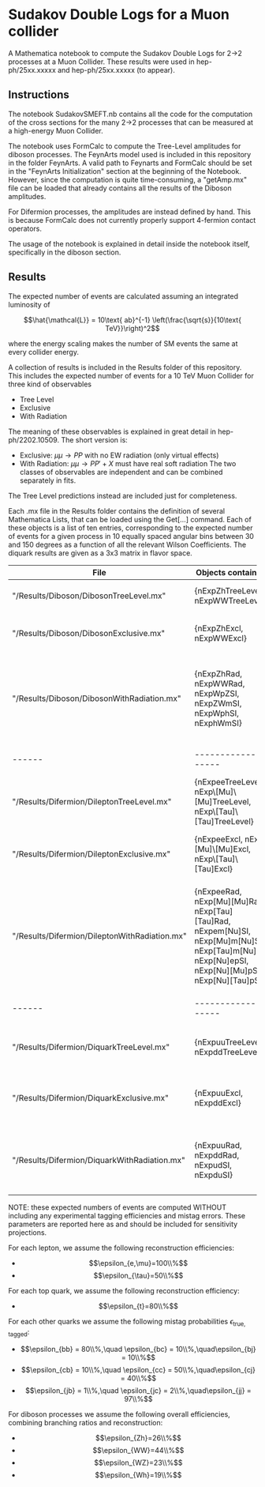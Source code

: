 # Sudakov Double Logs for a Muon collider

A Mathematica notebook to compute the Sudakov Double Logs for 2->2 processes at a Muon Collider.
These results were used in hep-ph/25xx.xxxxx and hep-ph/25xx.xxxxx (to appear).

## Instructions

The notebook SudakovSMEFT.nb contains all the code for the computation of the cross sections for the many 2->2 processes that can be measured at a high-energy Muon Collider.

The notebook uses FormCalc to compute the Tree-Level amplitudes for diboson processes. The FeynArts model used is included in this repository in the folder FeynArts.
A valid path to Feynarts and FormCalc should be set in the "FeynArts Initialization" section at the beginning of the Notebook.
However, since the computation is quite time-consuming, a "getAmp.mx" file can be loaded that already contains all the results of the Diboson amplitudes.

For Difermion processes, the amplitudes are instead defined by hand. This is because FormCalc does not currently properly support 4-fermion contact operators.

The usage of the notebook is explained in detail inside the notebook itself, specifically in the diboson section.

## Results

The expected number of events are calculated assuming an integrated luminosity of   

$$\hat{\mathcal{L}} = 10\text{ ab}^{-1} \left(\frac{\sqrt{s}}{10\text{ TeV}}\right)^2$$  

where the energy scaling makes the number of SM events the same at every collider energy.

A collection of results is included in the Results folder of this repository. This includes the expected number of events for a 10 TeV Muon Collider for three kind of observables
- Tree Level
- Exclusive
- With Radiation

The meaning of these observables is explained in great detail in hep-ph/2202.10509.
The short version is:
- Exclusive: $\mu\mu\to PP$ with no EW radiation (only virtual effects)
- With Radiation: $\mu\mu\to PP' + X$ must have real soft radiation
The two classes of observables are independent and can be combined separately in fits.

The Tree Level predictions instead are included just for completeness.

Each .mx file in the Results folder contains the definition of several Mathematica Lists, that can be loaded using the Get[...] command.
Each of these objects is a list of ten entries, corresponding to the expected number of events for a given process in 10 equally spaced angular bins between 30 and 150 degrees as a function of all the relevant Wilson Coefficients.
The diquark results are given as a 3x3 matrix in flavor space.

| File | Objects contained | Explanations |
|------|-------------------|-------------------|
|"/Results/Diboson/DibosonTreeLevel.mx"| {nExpZhTreeLevel, nExpWWTreeLevel} | $\mu\mu\to Zh$ and $\mu\mu\to WW$ at Tree Level |
|"/Results/Diboson/DibosonExclusive.mx"| {nExpZhExcl, nExpWWExcl} | $\mu\mu\to Zh$ and $\mu\mu\to WW$ at Exclusive Level |
|"/Results/Diboson/DibosonWithRadiation.mx"| {nExpZhRad, nExpWWRad, nExpWpZSI, nExpZWmSI, nExpWphSI, nExphWmSI} | $\mu\mu\to Zh$, $\mu\mu\to WW$, $\mu\mu\to W^+Z$, $\mu\mu\to Z W^-$, $\mu\mu\to W^+h$ and $\mu\mu\to hW^-$ With Radiation |
|------|-------------------|-------------------|
|"/Results/Difermion/DileptonTreeLevel.mx"| {nExpeeTreeLevel, nExp\\[Mu]\\[Mu]TreeLevel, nExp\\[Tau]\\[Tau]TreeLevel} | $\mu\mu\to ee$, $\mu\mu\to \mu\mu$ and $\mu\mu\to \tau\tau$ at Tree Level |
|"/Results/Difermion/DileptonExclusive.mx"| {nExpeeExcl, nExp\\[Mu]\\[Mu]Excl, nExp\\[Tau]\\[Tau]Excl} | $\mu\mu\to ee$, $\mu\mu\to \mu\mu$ and $\mu\mu\to \tau\tau$ at Exclusive Level |
|"/Results/Difermion/DileptonWithRadiation.mx"| {nExpeeRad, nExp\[Mu]\[Mu]Rad, nExp\[Tau]\[Tau]Rad, nExpem\[Nu]SI, nExp\[Mu]m\[Nu]SI, nExp\[Tau]m\[Nu]SI, nExp\[Nu]epSI, nExp\[Nu]\[Mu]pSI, nExp\[Nu]\[Tau]pSI} | $\mu\mu\to ee$, $\mu\mu\to \mu\mu$ , $\mu\mu\to \tau\tau$, $\mu\mu\to e^-\bar{\nu}$, $\mu\mu\to \nu e^+$, $\mu\mu\to \mu^-\bar{\nu}$, $\mu\mu\to \nu \mu^+$, $\mu\mu\to \tau^-\bar{\nu}$ and $\mu\mu\to \nu \tau^+$ With Radiation |
|------|-------------------|-------------------|
|"/Results/Difermion/DiquarkTreeLevel.mx"| {nExpuuTreeLevel, nExpddTreeLevel} | $\mu\mu\to u^i \bar{u}^j$ and $\mu\mu\to d^i \bar{d}^j$ at Tree Level |
|"/Results/Difermion/DiquarkExclusive.mx"| {nExpuuExcl, nExpddExcl} | $\mu\mu\to u^i \bar{u}^j$ and $\mu\mu\to d^i \bar{d}^j$ at Exclusive Level |
|"/Results/Difermion/DiquarkWithRadiation.mx"| {nExpuuRad, nExpddRad, nExpudSI, nExpduSI} | $\mu\mu\to u^i \bar{u}^j$, $\mu\mu\to d^i \bar{d}^j$, $\mu\mu\to u^i \bar{d}^j$ and $\mu\mu\to d^i \bar{u}^j$ With Radiation |


<!--

Furthermore, the results for the charged final states with radiation are also simulated at fixed order using MadGraph. These results are included in the following files

| File | Objects contained | Explanations |
|------|-------------------|-------------------|
|"/Results/Diboson/DibosonTreeLevelRadiation.mx"| {nExpwhTreeLevel, nExpwzTreeLevel} | $\mu\mu\to Wh$ and $\mu\mu\to WZ$ with Ratiation at fixed order |
|"/Results/Difermion/DileptonTreeLevelRadiation.mx"| {nExpe\[Nu]TreeLevel,nExp\[Mu]\[Nu]TreeLevel, nExp\[Tau]\[Nu]TreeLevel} | $\mu\mu\to e\nu$, $\mu\mu\to \mu\nu$ and $\mu\mu\to \tau\nu$ with Ratiation at fixed order |
|"/Results/Difermion/DiquarkTreeLevelRadiation.mx"| {nExpudTreeLevel, nExpcsTreeLevel, nExptbTreeLevel} | $\mu\mu\to ud$, $\mu\mu\to cs$ , $\mu\mu\to tb$ and $\mu\mu\to bb$ with Ratiation at fixed order |

--->

NOTE: these expected numbers of events are computed WITHOUT including any experimental tagging efficiencies and mistag errors. These parameters are reported here as and should be included for sensitivity projections.

For each lepton, we assume the following reconstruction efficiencies:  
- $$\epsilon_{e,\mu}=100\\%$$  
- $$\epsilon_{\tau}=50\\%$$  

For each top quark, we assume the following reconstruction efficiency:  
- $$\epsilon_{t}=80\\%$$  

For each other quarks we assume the following mistag probabilities $\epsilon_{\text{true},\text{tagged}}$:  
- $$\epsilon_{bb} = 80\\%,\quad \epsilon_{bc} = 10\\%,\quad\epsilon_{bj} = 10\\%$$   
- $$\epsilon_{cb} = 10\\%,\quad \epsilon_{cc} = 50\\%,\quad\epsilon_{cj} = 40\\%$$  
- $$\epsilon_{jb} = 1\\%,\quad \epsilon_{jc} = 2\\%,\quad\epsilon_{jj} = 97\\%$$   

For diboson processes we assume the following overall efficiencies, combining branching ratios and reconstruction:   
- $$\epsilon_{Zh}=26\\%$$  
- $$\epsilon_{WW}=44\\%$$   
- $$\epsilon_{WZ}=23\\%$$    
- $$\epsilon_{Wh}=19\\%$$    















